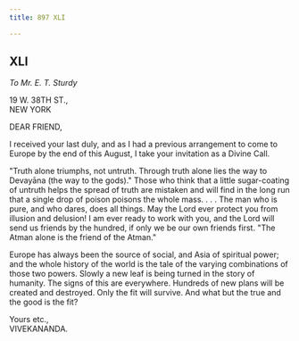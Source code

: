 ```yaml
---
title: 897 XLI

---
```

  

  


## XLI

*To Mr. E. T. Sturdy*

19 W. 38TH ST.,  
NEW YORK

DEAR FRIEND,

I received your last duly, and as I had a previous arrangement to come
to Europe by the end of this August, I take your invitation as a Divine
Call.

"Truth alone triumphs, not untruth. Through truth alone lies the way to
Devayāna (the way to the gods)." Those who think that a little
sugar-coating of untruth helps the spread of truth are mistaken and will
find in the long run that a single drop of poison poisons the whole
mass. . . . The man who is pure, and who dares, does all things. May the
Lord ever protect you from illusion and delusion! I am ever ready to
work with you, and the Lord will send us friends by the hundred, if only
we be our own friends first. "The Atman alone is the friend of the
Atman."

Europe has always been the source of social, and Asia of spiritual
power; and the whole history of the world is the tale of the varying
combinations of those two powers. Slowly a new leaf is being turned in
the story of humanity. The signs of this are everywhere. Hundreds of new
plans will be created and destroyed. Only the fit will survive. And what
but the true and the good is the fit?

Yours etc.,  
VIVEKANANDA.